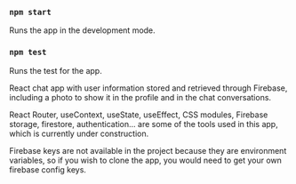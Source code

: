 ### `npm start`

Runs the app in the development mode.

### `npm test`

Runs the test for the app.

React chat app with user information stored and retrieved through Firebase, including a photo to show it in the profile and in the chat conversations.

React Router, useContext, useState, useEffect, CSS modules, Firebase storage, firestore, authentication... are some of the tools used in this app, which is currently under construction.

Firebase keys are not available in the project because they are environment variables, so if you wish to clone the app, you would need to get your own firebase config keys.
